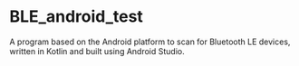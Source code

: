 # BLE_android_test
A program based on the Android platform to scan for Bluetooth LE devices, written in Kotlin and built using Android Studio.
